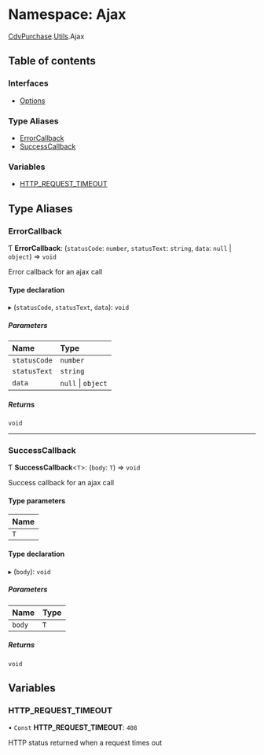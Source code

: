 # Namespace: Ajax

[CdvPurchase](CdvPurchase.md).[Utils](CdvPurchase.Utils.md).Ajax

## Table of contents

### Interfaces

- [Options](../interfaces/CdvPurchase.Utils.Ajax.Options.md)

### Type Aliases

- [ErrorCallback](CdvPurchase.Utils.Ajax.md#errorcallback)
- [SuccessCallback](CdvPurchase.Utils.Ajax.md#successcallback)

### Variables

- [HTTP\_REQUEST\_TIMEOUT](CdvPurchase.Utils.Ajax.md#http_request_timeout)

## Type Aliases

### ErrorCallback

Ƭ **ErrorCallback**: (`statusCode`: `number`, `statusText`: `string`, `data`: ``null`` \| `object`) => `void`

Error callback for an ajax call

#### Type declaration

▸ (`statusCode`, `statusText`, `data`): `void`

##### Parameters

| Name | Type |
| :------ | :------ |
| `statusCode` | `number` |
| `statusText` | `string` |
| `data` | ``null`` \| `object` |

##### Returns

`void`

___

### SuccessCallback

Ƭ **SuccessCallback**\<`T`\>: (`body`: `T`) => `void`

Success callback for an ajax call

#### Type parameters

| Name |
| :------ |
| `T` |

#### Type declaration

▸ (`body`): `void`

##### Parameters

| Name | Type |
| :------ | :------ |
| `body` | `T` |

##### Returns

`void`

## Variables

### HTTP\_REQUEST\_TIMEOUT

• `Const` **HTTP\_REQUEST\_TIMEOUT**: ``408``

HTTP status returned when a request times out
